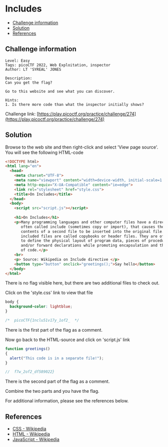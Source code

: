 # Includes

- [Challenge information](#challenge-information)
- [Solution](#solution)
- [References](#references)

## Challenge information

```text
Level: Easy
Tags: picoCTF 2022, Web Exploitation, inspector
Author: LT 'SYREAL' JONES

Description:
Can you get the flag?

Go to this website and see what you can discover.

Hints:
1. Is there more code than what the inspector initially shows?
```

Challenge link: [https://play.picoctf.org/practice/challenge/274](https://play.picoctf.org/practice/challenge/274)

## Solution

Browse to the web site and then right-click and select 'View page source'.
You will see the following HTML-code

```html
<!DOCTYPE html>
<html lang="en">
  <head>
    <meta charset="UTF-8">
    <meta name="viewport" content="width=device-width, initial-scale=1.0">
    <meta http-equiv="X-UA-Compatible" content="ie=edge">
    <link rel="stylesheet" href="style.css">
    <title>On Includes</title>
  </head>
  <body>
    <script src="script.js"></script>
  
    <h1>On Includes</h1>
    <p>Many programming languages and other computer files have a directive, 
       often called include (sometimes copy or import), that causes the 
       contents of a second file to be inserted into the original file. These 
       included files are called copybooks or header files. They are often used
       to define the physical layout of program data, pieces of procedural code
       and/or forward declarations while promoting encapsulation and the reuse
       of code.</p>
    <br>
    <p> Source: Wikipedia on Include directive </p>
    <button type="button" onclick="greetings();">Say hello</button>
  </body>
</html>
```

There is no flag visible here, but there are two additional files to check out.

Click on the 'style.css' link to view that file

```css
body {
  background-color: lightblue;
}

/*  picoCTF{1nclu51v17y_1of2_  */
```

There is the first part of the flag as a comment.

Now go back to the HTML-source and click on 'script.js' link

```javascript
function greetings()
{
  alert("This code is in a separate file!");
}

//  f7w_2of2_df589022}
```

There is the second part of the flag as a comment.

Combine the two parts and you have the flag.

For additional information, please see the references below.

## References

- [CSS - Wikipedia](https://en.wikipedia.org/wiki/CSS)
- [HTML - Wikipedia](https://en.wikipedia.org/wiki/HTML)
- [JavaScript - Wikipedia](https://en.wikipedia.org/wiki/JavaScript)
